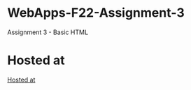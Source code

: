 # WebApps-F22-Assignment-3
Assignment 3 - Basic HTML
# Hosted at
[Hosted at]( https://44-563-web-apps-f22.github.io/44563-webapps-assignment-3-S550608/)